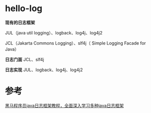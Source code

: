 # hello-log
**现有的日志框架**

JUL（java util logging）、logback、log4j、log4j2

JCL（Jakarta Commons Logging）、slf4j（ Simple Logging Facade for Java）

**日志门面**
JCL、slf4j

**日志实现**
JUL、logback、log4j、log4j2

# 参考
[黑马程序员java日志框架教程，全面深入学习多种java日志框架](https://www.bilibili.com/video/BV1iJ411H74S?p=1)
